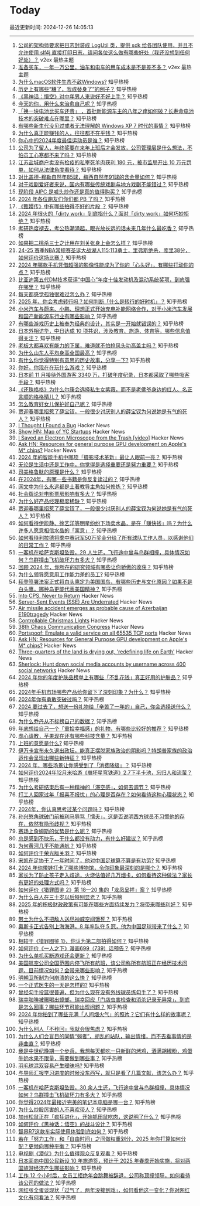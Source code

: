 # Today

最近更新时间: 2024-12-26 14:05:13

--- 
1. [公司的架构师要求把日志封装成 LogUtil 类，提供 sdk 给各团队使用，并且不允许使用 slf4j 直接打印日志，请问各位这么做有哪些好处（我还没想到任何好处）？](https://www.v2ex.com/t/1100354) v2ex 最热主题
2. [准备买车，一年一万公里，油车和电车的用车成本是不是差不多？](https://www.v2ex.com/t/1100341) v2ex 最热主题
3. [为什么macOS软件生态不敌Windows?](https://www.zhihu.com/question/630055595) 知乎热榜
4. [历史上有哪些“糟了，我成替身了”的例子？](https://www.zhihu.com/question/615363027) 知乎热榜
5. [《黑神话：悟空》对中年男人来说好不好上手？](https://www.zhihu.com/question/665369515) 知乎热榜
6. [今天的你，用什么来治愈自己呢？](https://www.zhihu.com/question/6020847294) 知乎热榜
7. [「换一块电池比买车还贵」 ，首批新能源车主的八年之痒如何破？长寿命电池技术的突破难点在哪里？](https://www.zhihu.com/question/6009784605) 知乎热榜
8. [有哪些新生代没见过或者无法理解的 Windows XP 7 时代的事情？](https://www.zhihu.com/question/320040362) 知乎热榜
9. [为什么真正能赚钱的人，往往都不在乎钱？](https://www.zhihu.com/question/7609561989) 知乎热榜
10. [你心中的2024年度最佳运动员是谁？](https://www.zhihu.com/question/7893280532) 知乎热榜
11. [公司为了留人，年终奖要在来年上班后才会发放，公司管理层是什么想法，不怕员工心寒都不来了吗？](https://www.zhihu.com/question/7404337719) 知乎热榜
12. [江苏盐城商户卖没有检疫的私宰死羊肉获利 180 元，被市监局开出 10 万元罚单，如何从法律角度看待？](https://www.zhihu.com/question/7837671946) 知乎热榜
13. [对比盖德-穆勒自然年85球，梅西自然年91球的含金量如何？](https://www.zhihu.com/question/657744104) 知乎热榜
14. [对于戏剧爱好者来说，国内有哪些传统戏剧与地方戏剧不能错过？](https://www.zhihu.com/question/6027969918) 知乎热榜
15. [现阶段 AIPC 是噱头炒作还是真的值得购买？](https://www.zhihu.com/question/6700189448) 知乎热榜
16. [2024 年各位跑友们你们都 PB 了吗？](https://www.zhihu.com/question/7104536088) 知乎热榜
17. [《甄嬛传》中有哪些拍得不好的片段 ？](https://www.zhihu.com/question/285222359) 知乎热榜
18. [2024 年很火的「dirty work」到底指什么？面对「dirty work」如何巧妙拒绝？](https://www.zhihu.com/question/7735237891) 知乎热榜
19. [考研热度褪去，考公热潮涌起，眼光放长远的话未来几年什么最吃香？](https://www.zhihu.com/question/7269911876) 知乎热榜
20. [如果把二桃杀三士之计用在刘关张身上会怎么样？](https://www.zhihu.com/question/7808575646) 知乎热榜
21. [24-25 赛季NBA常规赛圣诞大战湖人115:113勇士，里弗斯绝杀，库里38分，如何评价这场比赛？](https://www.zhihu.com/question/7882329378) 知乎热榜
22. [2024 年哪款手机凭借超强的影像性能成为了你的「心头好」，有哪些打动你的点？](https://www.zhihu.com/question/7804851907) 知乎热榜
23. [比亚迪第五代DM技术获评“中国心”年度十佳发动机及混动系统奖项，到底强在哪里？](https://www.zhihu.com/question/7718477709) 知乎热榜
24. [每天都感觉孤独很难过怎么办？](https://www.zhihu.com/question/7856937685) 知乎热榜
25. [2025 年，你会考虑转行吗？如何判断「什么是转行的好时机」？](https://www.zhihu.com/question/6778375833) 知乎热榜
26. [小米汽车与蔚来、小鹏、理想正式开始充电补能网络合作，对于小米汽车发展和国产新能源车行业有哪些影响？](https://www.zhihu.com/question/7807982689) 知乎热榜
27. [有哪些游戏历史上被奉为经典的设计，其实是一开始就错误的？](https://www.zhihu.com/question/4853030912) 知乎热榜
28. [日本外相访华，中日达成 10 项共识，涉及教育、旅游、体育等，哪些信息值得关注？](https://www.zhihu.com/question/7839210107) 知乎热榜
29. [老板大都喜欢有能力的下属，难道就不怕抢风头功高盖主吗？](https://www.zhihu.com/question/7734714885) 知乎热榜
30. [为什么山东人平均身高全国最高？](https://www.zhihu.com/question/49904734) 知乎热榜
31. [有什么你觉得特别有意思的历史故事，分享一下?](https://www.zhihu.com/question/4452768821) 知乎热榜
32. [你好，你现在在玩什么游戏？](https://www.zhihu.com/question/6740203421) 知乎热榜
33. [日本前 11 月接待外国游客 3340 万，打破年度纪录，日本都采取了哪些吸客手段？](https://www.zhihu.com/question/7210324008) 知乎热榜
34. [《还珠格格》为什么尔康会选择私生女紫薇，而不是老佛爷身边的红人、名正言顺的格格晴儿？](https://www.zhihu.com/question/7494414515) 知乎热榜
35. [怎么教育好女儿保护好自己呢？](https://www.zhihu.com/question/4345754988) 知乎热榜
36. [贾迎春哪里招惹了薛宝钗，一般很少讨厌别人的薛宝钗为何说她是有气的死人？](https://www.zhihu.com/question/548011036) 知乎热榜
37. [I Thought I Found a Bug](https://www.os2museum.com/wp/i-thought-i-found-a-bug/) Hacker News
38. [Show HN: Map of YC Startups](https://yc-map.vercel.app/) Hacker News
39. [I Saved an Electron Microscope from the Trash [video]](https://www.youtube.com/watch?v=Kqx9blbYDB0) Hacker News
40. [Ask HN: Resources for general purpose GPU development on Apple's M* chips?](https://news.ycombinator.com/item?id=42509730) Hacker News
41. [2024 年的智能手机中哪项「摄影技术革新」最让人眼前一亮？](https://www.zhihu.com/question/6147485730) 知乎热榜
42. [无论是生活中还是工作中，你觉得是选择重要还是努力重要？](https://www.zhihu.com/question/5014523007) 知乎热榜
43. [司美格鲁肽的原理是什么？](https://www.zhihu.com/question/6995321889) 知乎热榜
44. [在2024年，有哪一些书籍是你反复读过的？](https://www.zhihu.com/question/6997334833) 知乎热榜
45. [网文中为什么永远都是土著教导主角如何修炼？](https://www.zhihu.com/question/7790506281) 知乎热榜
46. [社会舆论对电影票房影响有多大？](https://www.zhihu.com/question/7664815957) 知乎热榜
47. [为什么好产品经理极度稀缺？](https://www.zhihu.com/question/646932087) 知乎热榜
48. [贾迎春哪里招惹了薛宝钗了，一般很少讨厌别人的薛宝钗为何说她是有气的死人？](https://www.zhihu.com/question/548011036) 知乎热榜
49. [如何看待伊能静、徐艺洋等明星纷纷下场卖水晶，是在「赚快钱」吗？为什么许多人愿意相信水晶的「寓意」？](https://www.zhihu.com/question/7803999661) 知乎热榜
50. [如何看待利拉德将季中赛冠军50万奖金分给了所有球队工作人员，以感谢他们的日常工作？](https://www.zhihu.com/question/7740104811) 知乎热榜
51. [一客机在哈萨克斯坦坠毁，29 人生还，飞行途中曾与鸟群相撞，具体情况如何？鸟群撞击飞机破坏力有多大？](https://www.zhihu.com/question/7819587093) 知乎热榜
52. [回顾 2024 年，你所在的研究领域有哪些让你骄傲的收获？](https://www.zhihu.com/question/6738791655) 知乎热榜
53. [为什么领导愿意用工作能力差的员工?](https://www.zhihu.com/question/7722688644) 知乎热榜
54. [拜登签署法案正式将白头鹰定为美国国鸟，有哪些历史与文化原因？如果不是白头鹰，哪种鸟更能代表美国精神？](https://www.zhihu.com/question/7810992745) 知乎热榜
55. [Into CPS, Never to Return](https://bernsteinbear.com/blog/cps/) Hacker News
56. [Server-Sent Events (SSE) Are Underrated](https://igorstechnoclub.com/server-sent-events-sse-are-underrated/) Hacker News
57. [Air missile accident emerges as probable cause of Azerbaijan E190tragedy](https://www.euronews.com/2024/12/25/azerbaijani-passenger-plane-crashes-near-kazakh-city-of-aktau) Hacker News
58. [Controllable Christmas Lights](http://mathlin.co.uk/) Hacker News
59. [38th Chaos Communication Congress](https://events.ccc.de/congress/2024/infos/startpage.html) Hacker News
60. [Portspoof: Emulate a valid service on all 65535 TCP ports](https://github.com/drk1wi/portspoof) Hacker News
61. [Ask HN: Resources for General Purpose GPU development on Apple's M* chips?](https://news.ycombinator.com/item?id=42509730) Hacker News
62. [Three-quarters of the land is drying out, 'redefining life on Earth'](https://grist.org/international/three-quarters-of-the-worlds-land-is-drying-out-redefining-life-on-earth/) Hacker News
63. [Sherlock: Hunt down social media accounts by username across 400 social networks](https://sherlockproject.xyz/) Hacker News
64. [2024 年你的年度护肤品榜单上有哪些「不乱花钱」真正好用的护肤品？](https://www.zhihu.com/question/6406794160) 知乎热榜
65. [2024年手机市场哪些产品给你留下了深刻印象？为什么？](https://www.zhihu.com/question/6678149159) 知乎热榜
66. [2024年你有勇敢突破过吗？](https://www.zhihu.com/question/6563274041) 知乎热榜
67. [2024 要过去了，想送一份礼物给「辛苦了一年的」自己，你会选择送什么？](https://www.zhihu.com/question/6025040046) 知乎热榜
68. [为什么乔丹从不标榜自己的数据？](https://www.zhihu.com/question/6962245041) 知乎热榜
69. [年底想给自己一个「重拾幸福感」的礼物，有哪些比较好的推荐？](https://www.zhihu.com/question/6025096365) 知乎热榜
70. [虚心请教，苹果现在还有哪些科技含量？](https://www.zhihu.com/question/667272347) 知乎热榜
71. [上班的意愿是什么?](https://www.zhihu.com/question/7349769679) 知乎热榜
72. [伊万卡宣布永久退出政坛，能真正摆脱家族政治的阴影吗？特朗普家族的政治运作会呈现出哪些新特征？](https://www.zhihu.com/question/7707474711) 知乎热榜
73. [2024 年，哪些场景让你感受到了「消费降级」？](https://www.zhihu.com/question/6903421876) 知乎热榜
74. [如何评价2024年12月米哈游《崩坏星穹铁道》2.7下半卡池，忘归人和流萤？](https://www.zhihu.com/question/7718728238) 知乎热榜
75. [为什么考研结束后有一种精神的「滞空感」，如何去调节？](https://www.zhihu.com/question/7616234956) 知乎热榜
76. [打工人回家过年「报喜不报忧」的心理是否存在？如何看待这种心理状态？](https://www.zhihu.com/question/7024047751) 知乎热榜
77. [2024年，你认真思考过某个问题吗？](https://www.zhihu.com/question/6994083534) 知乎热榜
78. [孙兴慜角球破门前被利马辱骂「懦夫」，这是否说明西方球员不习惯他的存在，依然有隐形歧视？](https://www.zhihu.com/question/7445750705) 知乎热榜
79. [赛场上詹姆斯的优势是什么呢？](https://www.zhihu.com/question/666898865) 知乎热榜
80. [总是感到不快乐，干什么都没有动力，有什么好建议？](https://www.zhihu.com/question/7755531626) 知乎热榜
81. [为何黄河几乎不能通航？](https://www.zhihu.com/question/308529207) 知乎热榜
82. [如何评价于荣光版关羽？](https://www.zhihu.com/question/62290373) 知乎热榜
83. [宋凯在足协干了一年时间了，他对中国足球算不算是有功劳?](https://www.zhihu.com/question/4338540415) 知乎热榜
84. [2024 年你带娃打卡了哪些博物馆，令你印象最深刻的是哪个？](https://www.zhihu.com/question/7176212806) 知乎热榜
85. [家长为了防止孩子走入歧途，火烧估值好几万烟卡，如何看待这种做法？家长有更好的处理方式吗？](https://www.zhihu.com/question/665922357) 知乎热榜
86. [如何评价《猎罪图鉴 2》第 18—20 集的「龙凤呈祥」案？](https://www.zhihu.com/question/7480042895) 知乎热榜
87. [为什么白人在三十岁以后特别显老？](https://www.zhihu.com/question/20759975) 知乎热榜
88. [2025 年的积极财政政策有可能在哪些方面持续发力？将带来哪些利好？](https://www.zhihu.com/question/6752060688) 知乎热榜
89. [带土为什么不把敌人送尽神威空间饿死？](https://www.zhihu.com/question/394907702) 知乎热榜
90. [奥斯卡正式告别上海海港，8 年率队夺 5 冠，他为中国足球带来了什么？](https://www.zhihu.com/question/7792198884) 知乎热榜
91. [相较于《猎罪图鉴 1》，你认为第二部拍得如何？](https://www.zhihu.com/question/6496401650) 知乎热榜
92. [如何评价《一人之下》漫画699（739）话预告？](https://www.zhihu.com/question/7818404035) 知乎热榜
93. [为什么单机买断游戏还会更新？](https://www.zhihu.com/question/7048228059) 知乎热榜
94. [美国航空公司全国范围内停飞所有航班，该公司称所有航班正在经历技术问题，目前情况如何？会带来哪些影响？](https://www.zhihu.com/question/7750087697) 知乎热榜
95. [明朝卫所制为何崩溃的这么快？](https://www.zhihu.com/question/664982467) 知乎热榜
96. [一个正式医生的一天是怎样的?](https://www.zhihu.com/question/616416103) 知乎热榜
97. [曾经勾手投篮很普遍，但为什么现在没有外线球员练勾手了？](https://www.zhihu.com/question/7625843807) 知乎热榜
98. [瑞幸咖啡被曝喝出蟑螂，瑞幸回应「门店虫害检查和消杀记录无异常」，到底是怎么回事？哪些环节可能出现问题？](https://www.zhihu.com/question/7710559543) 知乎热榜
99. [2024 年你拍到了哪些充满「人间烟火气」的照片？它们有什么样的故事呢？](https://www.zhihu.com/question/6638672290) 知乎热榜
100. [为什么别人「不秒回」我就会很焦虑？](https://www.zhihu.com/question/6982203091) 知乎热榜
101. [为什么人们会盲目的同情“弱者”，胡乱的站队，输出情绪，而不去看事情的是非曲直？](https://www.zhihu.com/question/7601243280) 知乎热榜
102. [我是中世纪晚期一个步兵，我想每天都吃一只新鲜的烤鸡，洒满胡椒粉，鸡蛋牛奶水果不限量，需要做到哪些事？](https://www.zhihu.com/question/626348196) 知乎热榜
103. [羽毛球混双容易产生暧昧吗?](https://www.zhihu.com/question/4360303561) 知乎热榜
104. [与导师汇报学习进度的时候没东西写，就只是看了几篇文献，该怎么办？](https://www.zhihu.com/question/434614589) 知乎热榜
105. [一客机在哈萨克斯坦坠毁，30 余人生还，飞行途中曾与鸟群相撞，具体情况如何？鸟群撞击飞机破坏力有多大？](https://www.zhihu.com/question/7819587093) 知乎热榜
106. [你觉得2024年最接近完美的笔记本电脑是哪一台？](https://www.zhihu.com/question/6495419685) 知乎热榜
107. [为什么炒股厉害的人不喜欢带人？](https://www.zhihu.com/question/6017079690) 知乎热榜
108. [加州松鼠正在「疯狂进化」，开始抓田鼠吃肉，这说明了什么？](https://www.zhihu.com/question/7462275930) 知乎热榜
109. [如何评价《黑神话：悟空》的战斗设计？](https://www.zhihu.com/question/664774003) 知乎热榜
110. [智界R7这款车实际使用体验到底如何？](https://www.zhihu.com/question/666090726) 知乎热榜
111. [若在「努力工作」和「自由时间」之间做权重划分，2025 年你打算如何分配？更倾向哪种平衡？](https://www.zhihu.com/question/7343806668) 知乎热榜
112. [电视剧《潜伏》为什么值得观众反复观看？](https://www.zhihu.com/question/632854651) 知乎热榜
113. [日本面向中国公民新设 10 年旅游签，预计于 2025 年春季开始实施，将对两国旅游经济产生哪些影响？](https://www.zhihu.com/question/7828163623) 知乎热榜
114. [工作 12 个小时后，女员工拒绝年会跳舞被辞退，公司称顶撞领导，如何看待该公司的做法？](https://www.zhihu.com/question/7818291565) 知乎热榜
115. [网红张全蛋谈现状「过气了，两年没接到戏」，如何看他这一变化？你对网红文化有何看法？](https://www.zhihu.com/question/6902501767) 知乎热榜
